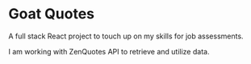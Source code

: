 # Goat Quotes

A full stack React project to touch up on my skills for job assessments. 

I am working with ZenQuotes API to retrieve and utilize data.
